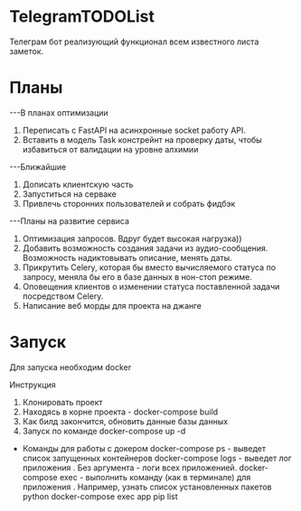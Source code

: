# TelegramTODOList
Телеграм бот реализующий функционал всем известного листа заметок.

# Планы
---В планах оптимизации
1) Переписать с FastAPI на асинхронные socket работу API.
2) Вставить в модель Task констрейнт на проверку даты, чтобы избавиться от валидации на уровне алхимии


---Ближайшие
1) Дописать клиентскую часть
2) Запуститься на серваке
3) Привлечь сторонних пользователей и собрать фидбэк

---Планы на развитие сервиса
1) Оптимизация запросов. Вдруг будет высокая нагрузка))
2) Добавить возможность создания задачи из аудио-сообщения. Возможность надиктовывать описание, менять даты.
3) Прикрутить Celery, которая бы вместо вычисляемого статуса по запросу, меняла бы его в базе данных в нон-стоп режиме.
4) Оповещения клиентов о изменении статуса поставленной задачи посредством Celery.
5) Написание веб морды для проекта на джанге

# Запуск
Для запуска необходим docker

Инструкция
1) Клонировать проект
2) Находясь в корне проекта - docker-compose build
3) Как билд закончится, обновить данные базы данных
4) Запуск по команде docker-compose up -d

* Команды для работы с докером
docker-compose ps - выведет список запущенных контейнеров
docker-compose logs <app> - выведет лог приложения <app>. Без аргумента - логи всех приложенией.
docker-compose exec <app> <command> - выполнить команду (как в терминале) для приложения <app>.
Например, узнать список установленных пакетов python 
docker-compose exec app pip list
